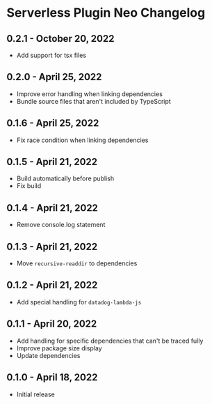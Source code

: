 # Serverless Plugin Neo Changelog

## 0.2.1 - October 20, 2022

- Add support for tsx files

## 0.2.0 - April 25, 2022

- Improve error handling when linking dependencies
- Bundle source files that aren't included by TypeScript

## 0.1.6 - April 25, 2022

- Fix race condition when linking dependencies

## 0.1.5 - April 21, 2022

- Build automatically before publish
- Fix build

## 0.1.4 - April 21, 2022

- Remove console.log statement

## 0.1.3 - April 21, 2022

- Move `recursive-readdir` to dependencies

## 0.1.2 - April 21, 2022

- Add special handling for `datadog-lambda-js`

## 0.1.1 - April 20, 2022

- Add handling for specific dependencies that can't be traced fully
- Improve package size display
- Update dependencies

## 0.1.0 - April 18, 2022

- Initial release

